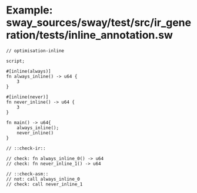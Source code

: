 # Example: sway_sources/sway/test/src/ir_generation/tests/inline_annotation.sw

```sway
// optimisation-inline

script;

#[inline(always)]
fn always_inline() -> u64 {
    3
}

#[inline(never)]
fn never_inline() -> u64 {
    3
}

fn main() -> u64{
    always_inline();
    never_inline()
}

// ::check-ir::

// check: fn always_inline_0() -> u64
// check: fn never_inline_1() -> u64

// ::check-asm::
// not: call always_inline_0
// check: call never_inline_1

```
